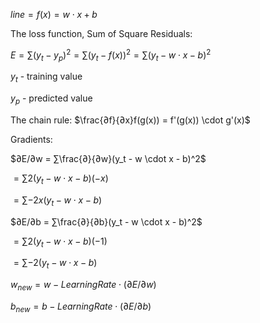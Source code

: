 
$line = f(x) = w \cdot x + b$

The loss function, Sum of Square Residuals:

$E = ∑(y_t - y_p)^2 = ∑(y_t - f(x))^2 = ∑(y_t - w \cdot x - b)^2$

$y_t$ - training value

$y_p$ - predicted value

The chain rule: $\frac{∂f}{∂x}f(g(x)) = f'(g(x)) \cdot g'(x)$


Gradients:

$∂E/∂w = ∑\frac{∂}{∂w}(y_t - w \cdot x - b)^2$

$= ∑2(y_t - w \cdot x - b)(-x)$
            
$= ∑-2x(y_t - w \cdot x - b)$


$∂E/∂b = ∑\frac{∂}{∂b}(y_t - w \cdot x - b)^2$

$= ∑2(y_t - w \cdot x - b)(-1)$
          
$= ∑-2(y_t - w \cdot x - b)$


$w_{new} = w - LearningRate \cdot (∂E/∂w)$

$b_{new} = b - LearningRate \cdot (∂E/∂b)$

